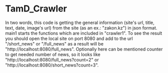 # TamD_Crawler
In two words, this code is getting the general information (site's url, title, text, date, image's url) from the site (as an ex.: "zakon.kz") in json format.
main1 starts the functions which are included in "crawler1".
To see the result you should open the local site on port 8080 and add to the url "/short_news" or "/full_news" as a result will be "http://localhost:8080/full_news". Optionally here can be mentioned counter to get needed number of news, so it looks like "http://localhost:8080/full_news?count=2" or "http://localhost:8080/short_news?count=3".
